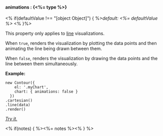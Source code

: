 #### **animations** : {<%= type %>}

<% if(defaultValue !== "[object Object]") { %>*default: <%= defaultValue %>* <% }%>

This property only applies to [line](#line) visualizations. 

When `true`, renders the visualization by plotting the data points and then animating the line being drawn between them.

When `false`, renders the visualization by drawing the data points and the line between them simultaneously. 

**Example:**

    new Contour({
        el: '.myChart',
        chart: { animations: false }
      })
    .cartesian()
    .line(data)
    .render()

*[Try it.](http://jsfiddle.net/gh/get/library/pure/forio/contour/tree/master/src/documentation/fiddle/config.chart.animations/)*

<% if(notes) { %><%= notes %><% } %>

